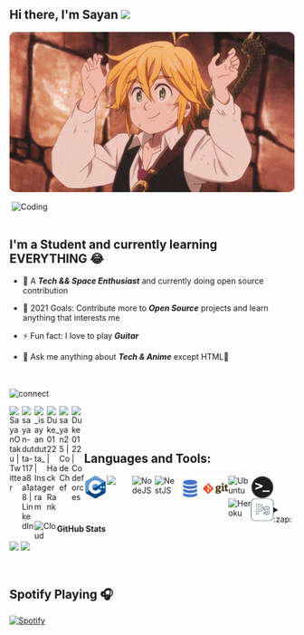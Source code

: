 ## Hi there, I'm Sayan  <img src="https://media.giphy.com/media/hvRJCLFzcasrR4ia7z/giphy.gif" width="25px"> </h1>

<div align="center">
<img hight="300" width="700" alt="GIF" align="center" src="https://github.com/sayand0122/sayand0122/blob/master/assets/intro.gif">
</div>

</br>
<img align="right" alt="Coding" width="500" src="https://cdn.dribbble.com/users/2428268/screenshots/14157596/media/8915b8e967eb6c43b9695f3b03803430.gif">
</br>
</br>


## I'm a Student and currently learning EVERYTHING 😂

- 🔭 A ***Tech  &&  Space  Enthusiast*** and currently doing   open   source contribution

- 🥅 2021 Goals: Contribute more to ***Open Source*** projects and learn anything that interests me

- ⚡ Fun fact: I love to play ***Guitar***

- 💬 Ask me anything about ***Tech & Anime*** except HTML😬

<br />

<br />

<img src="https://i1.wp.com/slfgchurch.com/wp-content/uploads/2019/08/lets-connect-1.png?ssl=1" alt="connect" width="30%" height="20%">

[<img align="left" alt="SayanOtaku | Twitter" width="22px" src="https://cdn.jsdelivr.net/npm/simple-icons@v3/icons/twitter.svg" target="_blank" rel="noopener noreferrer" />][twitter]
[<img align="left" alt="sayan-dutta-117a8a1a8 | LinkedIn" width="22px" src="https://cdn.jsdelivr.net/npm/simple-icons@v3/icons/linkedin.svg" target="_blank" rel="noopener noreferrer"/>][linkedin]
[<img align="left" alt="_isayandutta_ | Instagram" width="22px" src="https://cdn.jsdelivr.net/npm/simple-icons@v3/icons/instagram.svg" target="_blank" rel="noopener noreferrer"/>][instagram]
[<img align="left" alt="Duke_0122 | HackerRank" width="22px" src="https://cdn.jsdelivr.net/npm/simple-icons@v3/icons/hackerrank.svg" target="_blank" rel="noopener noreferrer"/>][hackerrank]
[<img align="left" alt="sayan25 | CodeChef" width="22px" src="https://avatars1.githubusercontent.com/u/11960354?s=400&u=a77c97db3237e61ac0548a9d887f35c74c7e595e&v=4" target="_blank" rel="noopener noreferrer"/>][codechef]
[<img align="left" alt="Duke0122 | Codeforces" width="22px" src="https://www.ime.usp.br/~arcjr/image/codeforces.png" target="_blank" rel="noopener noreferrer"/>][codeforces]

<br />
<br />

<br />

## Languages and Tools:

<img align="left" alt="cpp" width="40px" src="https://raw.githubusercontent.com/github/explore/80688e429a7d4ef2fca1e82350fe8e3517d3494d/topics/cpp/cpp.png" />
 
<img  align="left" width="45px" src="https://img.icons8.com/color/60/000000/python.png"/>

<img align="left" alt="NodeJS" width="40px" src="https://www.vectorlogo.zone/logos/nodejs/nodejs-icon.svg" />

<img align="left" alt="NestJS" width="40px" src="https://www.vectorlogo.zone/logos/nestjs/nestjs-icon.svg" />

<img align="left" alt="SQL" width="45px" src="https://raw.githubusercontent.com/github/explore/80688e429a7d4ef2fca1e82350fe8e3517d3494d/topics/sql/sql.png" />
  
<img align="left" alt="Git" width="45px" src="https://raw.githubusercontent.com/github/explore/80688e429a7d4ef2fca1e82350fe8e3517d3494d/topics/git/git.png" />

<img align="left" alt="Ubuntu" width="40px" src="https://www.vectorlogo.zone/logos/ubuntu/ubuntu-icon.svg" />

<img align="left" alt="Terminal" width="40px" src="https://raw.githubusercontent.com/github/explore/80688e429a7d4ef2fca1e82350fe8e3517d3494d/topics/terminal/terminal.png" />

<img align="left" alt="Heroku" width="40px" src="https://www.vectorlogo.zone/logos/heroku/heroku-icon.svg" />

<img align="left" alt="Photoshop" width="40px" src="https://raw.githubusercontent.com/devicons/devicon/ca0eb3d131d4586e62eb5ed31a2cde56035adc8d/icons/photoshop/photoshop-line.svg" />

<img align="left" alt="Cloud" width="40px" src="https://www.vectorlogo.zone/logos/google_cloud/google_cloud-icon.svg" />

<br />
<br />


<br />
<details>
   <br />
 <summary>:zap: <b>GitHub Stats</b></summary>

  ![Sayan's github stats](https://github-readme-stats-vert-phi.vercel.app/api?username=sayand0122&show_icons=true&theme=synthwave&count_private=false)

</details>

![](https://visitor-badge.glitch.me/badge?page_id=sayand0122.visitor-badge)
![](https://komarev.com/ghpvc/?username=sayand0122&color=brightgreen)

<br />

## Spotify Playing 🎧

[![Spotify](https://novatorem-wine-six.vercel.app/api/spotify)](https://open.spotify.com/user/Duke)

<br/>


[twitter]: https://twitter.com/SayanOtaku
[instagram]: https://www.instagram.com/_isayandutta_/
[linkedin]: https://www.linkedin.com/in/sayan-dutta-117a8a1a8/
[hackerrank]: https://www.hackerrank.com/Duke_0122/
[codeforces]: https://codeforces.com/profile/Duke0122
[codechef]: https://www.codechef.com/users/sayan25
